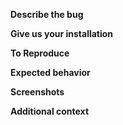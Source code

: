 <!-- BEFORE POSTING AN ISSUE PLEASE MAKE SURE TO READ: https://docs.fast.ai/support.html -->

<!-- **Please note**: 
- Installation issues should be reported here:

fastai-1.0.x: http://forums.fast.ai/t/fastai-v1-install-issues-thread/24111
fastai-0.7.x: http://forums.fast.ai/t/fastai-v0-install-issues-thread/24652

- Issues are only for bugs in the library. If you want to suggest a new feature please use https://forums.fast.ai/t/fastai-v1-adding-features/23041 If you're unsure whether your bug comes from your code or the library, please use the forum to discuss your code first, then file an issue if needed.
-->

**Describe the bug**
<!-- A clear and concise description of what the bug is. -->

**Give us your installation**
<!-- Copy-paste the result of the cell
```
from fastai.utils.show_install import *
show_install()
```
in a jupyter notebook or the code `python -m fastai.utils.show_install` in command line.
-->

**To Reproduce**
<!-- Steps to reproduce the behavior. A gist to reproduce it is even better!-->
<!-- If possible please add a new test for https://github.com/fastai/fastai/tests that helps us reproduce the problem and will help with future regression testing -->

**Expected behavior**
<!-- A clear and concise description of what you expected to happen. -->

**Screenshots**
<!-- If applicable, add screenshots to help explain your problem. -->

**Additional context**
<!-- Add any other context about the problem here. -->
